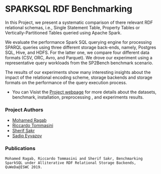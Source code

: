 # SPARKSQL RDF Benchmarking
In this Project, we present a systematic comparison of there relevant RDF relational schemas, i.e., Single Statement Table, Property Tables or Vertically-Partitioned Tables queried using Apache Spark.

We evaluate the performance Spark SQL querying engine for processing SPARQL queries using three different storage back-ends, namely, Postgres SQL, Hive, and HDFS. For the latter one, we compare four different data formats (CSV, ORC, Avro, and Parquet).
We drove our experiment using a representative query workloads from the SP2Bench benchmark scenario.

The results of our experiments show many interesting insights about the impact of the relational encoding scheme, storage backends and storage formats on the performance of the query execution process.

- You can Visist the [Project webpage](https://datasystemsgrouput.github.io/SPARKSQLRDFBenchmarking/) for more details about the datasets, benchmark, installation, preprocessing , and experiments results.


### Project Authors
 - [Mohamed Ragab](https://bigdata.cs.ut.ee/mohamed-ragab)
 - [Riccardo Tommasini](https://rictomm.me/)
 - [Sherif Sakr](http://kodu.ut.ee/~sakr/)
 - [Sadiq Eyvazov]() 


### Publications

    Mohamed Ragab, Riccardo Tommasini and Sherif Sakr, Benchmarking SparkSQL under Alliterative RDF Relational Storage Backends, QuWeDa@ISWC 2019.
